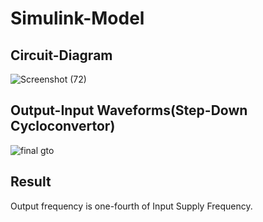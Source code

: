 # Simulink-Model

## Circuit-Diagram
![Screenshot (72)](https://github.com/vinayparjapati5/GTO_Stepdown_Cycloconvertor_Simulink-Model/assets/114856104/78d274ba-001f-4296-8d39-74714db3c125)

## Output-Input Waveforms(Step-Down Cycloconvertor)
![final gto](https://github.com/vinayparjapati5/GTO_Stepdown_Cycloconvertor_Simulink-Model/assets/114856104/3d348319-7199-43a4-823d-d29b1a0e510e)

## Result
Output frequency is one-fourth of Input Supply Frequency.


